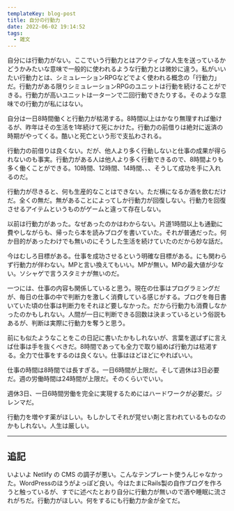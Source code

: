 ```yaml
---
templateKey: blog-post
title: 自分の行動力
date: 2022-06-02 19:14:52
tags:
  - 雑文
---
```


自分には行動力がない。ここでいう行動力とはアクティブな人生を送っているかどうかみたいな意味で一般的に使われるような行動力とは微妙に違う。私がいいたい行動力とは、シミュレーションRPGなどでよく使われる概念の「行動力」だ。行動力がある限りシミュレーションRPGのユニットは行動を続けることができる。行動力が高いユニットは一ターンで二回行動できたりする。そのような意味での行動力が私にはない。

自分は一日8時間働くと行動力が枯渇する。8時間以上はかなり無理すれば働けるが、昨年はその生活を1年続けて死にかけた。行動力の前借りは絶対に返済の時期がやってくる。酷いと死亡という形で支払わされる。

行動力の前借りは良くない。だが、他人より多く行動しないと仕事の成果が得られないのも事実。行動力がある人は他人より多く行動できるので、8時間よりも多く働くことができる。10時間、12時間、14時間、、、そうして成功を手に入れるのだ。

行動力が尽きると、何も生産的なことはできない。ただ横になるか酒を飲むだけだ。全くの無だ。無があることによってしか行動力が回復しない。行動力を回復させるアイテムというものがゲームと違って存在しない。

以前は行動力があった。なぜあったのかはわからない。片道1時間以上も通勤に費やしながらも、帰ったら本を読みブログを書いていた。それが普通だった。何か目的があったわけでも無いのにそうした生活を続けていたのだから妙な話だ。

今はむしろ目標がある。仕事を成功させるという明確な目標がある。にも関わらず行動力が伴わない。MPと言い換えてもいい。MPが無い。MPの最大値が少ない。ソシャゲで言うスタミナが無いのだ。

一つには、仕事の内容も関係していると思う。現在の仕事はプログラミングだが、毎日の仕事の中で判断力を激しく消費している感じがする。ブログを毎日書いていた頃の仕事は判断力をそれほど要しなかった。だから行動力も消費しなかったのかもしれない。人間が一日に判断できる回数は決まっているという俗説もあるが、判断は実際に行動力を奪うと思う。

前にも似たようなことをこの日記に書いたかもしれないが、言葉を選ばずに言えば仕事は手を抜くべきだ。8時間であっても全力で取り組めば行動力は枯渇する。全力で仕事をするのは良くない。仕事はほどほどにやればいい。

仕事の時間は8時間では長すぎる。一日6時間が上限だ。そして週休は3日必要だ。週の労働時間は24時間が上限だ。そのくらいでいい。

週休3日、一日6時間労働を完全に実現するためにはハードワークが必要だ。ジレンマだ。

行動力を増やす薬がほしい。もしかしてそれが覚せい剤と言われているものなのかもしれない。人生は厳しい。

---

## 追記

いよいよ Netlify の CMS の調子が悪い。こんなテンプレート使うんじゃなかった。WordPressのほうがよっぽど良い。今はたまにRails製の自作ブログを作ろうと触っているが、すでに述べたとおり自分に行動力が無いので酒や睡眠に流されがちだ。行動力がほしい。何をするにも行動力か金が全てだ。
